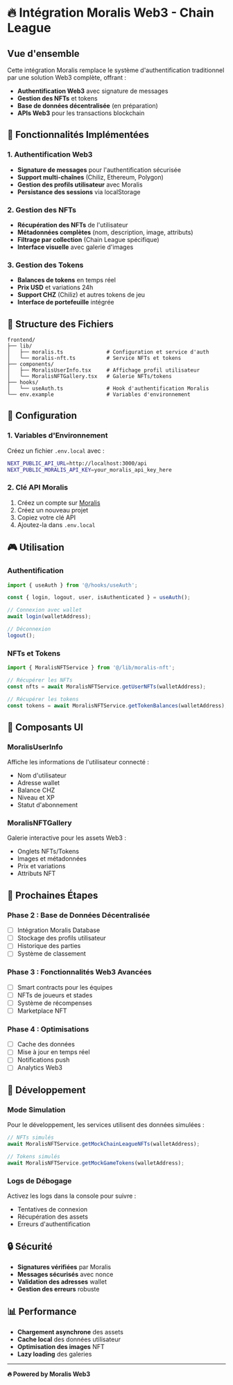 # 🔥 Intégration Moralis Web3 - Chain League

## Vue d'ensemble

Cette intégration Moralis remplace le système d'authentification traditionnel par une solution Web3 complète, offrant :

- **Authentification Web3** avec signature de messages
- **Gestion des NFTs** et tokens
- **Base de données décentralisée** (en préparation)
- **APIs Web3** pour les transactions blockchain

## 🚀 Fonctionnalités Implémentées

### 1. Authentification Web3
- **Signature de messages** pour l'authentification sécurisée
- **Support multi-chaînes** (Chiliz, Ethereum, Polygon)
- **Gestion des profils utilisateur** avec Moralis
- **Persistance des sessions** via localStorage

### 2. Gestion des NFTs
- **Récupération des NFTs** de l'utilisateur
- **Métadonnées complètes** (nom, description, image, attributs)
- **Filtrage par collection** (Chain League spécifique)
- **Interface visuelle** avec galerie d'images

### 3. Gestion des Tokens
- **Balances de tokens** en temps réel
- **Prix USD** et variations 24h
- **Support CHZ** (Chiliz) et autres tokens de jeu
- **Interface de portefeuille** intégrée

## 📁 Structure des Fichiers

```
frontend/
├── lib/
│   ├── moralis.ts              # Configuration et service d'auth
│   └── moralis-nft.ts          # Service NFTs et tokens
├── components/
│   ├── MoralisUserInfo.tsx     # Affichage profil utilisateur
│   └── MoralisNFTGallery.tsx   # Galerie NFTs/tokens
├── hooks/
│   └── useAuth.ts              # Hook d'authentification Moralis
└── env.example                 # Variables d'environnement
```

## 🔧 Configuration

### 1. Variables d'Environnement

Créez un fichier `.env.local` avec :

```bash
NEXT_PUBLIC_API_URL=http://localhost:3000/api
NEXT_PUBLIC_MORALIS_API_KEY=your_moralis_api_key_here
```

### 2. Clé API Moralis

1. Créez un compte sur [Moralis](https://moralis.io)
2. Créez un nouveau projet
3. Copiez votre clé API
4. Ajoutez-la dans `.env.local`

## 🎮 Utilisation

### Authentification

```typescript
import { useAuth } from '@/hooks/useAuth';

const { login, logout, user, isAuthenticated } = useAuth();

// Connexion avec wallet
await login(walletAddress);

// Déconnexion
logout();
```

### NFTs et Tokens

```typescript
import { MoralisNFTService } from '@/lib/moralis-nft';

// Récupérer les NFTs
const nfts = await MoralisNFTService.getUserNFTs(walletAddress);

// Récupérer les tokens
const tokens = await MoralisNFTService.getTokenBalances(walletAddress);
```

## 🎨 Composants UI

### MoralisUserInfo
Affiche les informations de l'utilisateur connecté :
- Nom d'utilisateur
- Adresse wallet
- Balance CHZ
- Niveau et XP
- Statut d'abonnement

### MoralisNFTGallery
Galerie interactive pour les assets Web3 :
- Onglets NFTs/Tokens
- Images et métadonnées
- Prix et variations
- Attributs NFT

## 🔄 Prochaines Étapes

### Phase 2 : Base de Données Décentralisée
- [ ] Intégration Moralis Database
- [ ] Stockage des profils utilisateur
- [ ] Historique des parties
- [ ] Système de classement

### Phase 3 : Fonctionnalités Web3 Avancées
- [ ] Smart contracts pour les équipes
- [ ] NFTs de joueurs et stades
- [ ] Système de récompenses
- [ ] Marketplace NFT

### Phase 4 : Optimisations
- [ ] Cache des données
- [ ] Mise à jour en temps réel
- [ ] Notifications push
- [ ] Analytics Web3

## 🐛 Développement

### Mode Simulation
Pour le développement, les services utilisent des données simulées :

```typescript
// NFTs simulés
await MoralisNFTService.getMockChainLeagueNFTs(walletAddress);

// Tokens simulés
await MoralisNFTService.getMockGameTokens(walletAddress);
```

### Logs de Débogage
Activez les logs dans la console pour suivre :
- Tentatives de connexion
- Récupération des assets
- Erreurs d'authentification

## 🔒 Sécurité

- **Signatures vérifiées** par Moralis
- **Messages sécurisés** avec nonce
- **Validation des adresses** wallet
- **Gestion des erreurs** robuste

## 📊 Performance

- **Chargement asynchrone** des assets
- **Cache local** des données utilisateur
- **Optimisation des images** NFT
- **Lazy loading** des galeries

---

**🔥 Powered by Moralis Web3** 